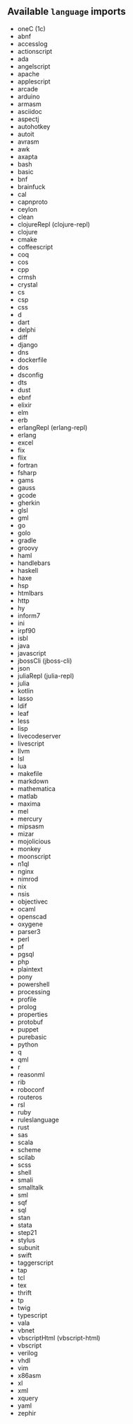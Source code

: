 ## Available `language` imports 
* oneC (1c)
* abnf
* accesslog
* actionscript
* ada
* angelscript
* apache
* applescript
* arcade
* arduino
* armasm
* asciidoc
* aspectj
* autohotkey
* autoit
* avrasm
* awk
* axapta
* bash
* basic
* bnf
* brainfuck
* cal
* capnproto
* ceylon
* clean
* clojureRepl (clojure-repl)
* clojure
* cmake
* coffeescript
* coq
* cos
* cpp
* crmsh
* crystal
* cs
* csp
* css
* d
* dart
* delphi
* diff
* django
* dns
* dockerfile
* dos
* dsconfig
* dts
* dust
* ebnf
* elixir
* elm
* erb
* erlangRepl (erlang-repl)
* erlang
* excel
* fix
* flix
* fortran
* fsharp
* gams
* gauss
* gcode
* gherkin
* glsl
* gml
* go
* golo
* gradle
* groovy
* haml
* handlebars
* haskell
* haxe
* hsp
* htmlbars
* http
* hy
* inform7
* ini
* irpf90
* isbl
* java
* javascript
* jbossCli (jboss-cli)
* json
* juliaRepl (julia-repl)
* julia
* kotlin
* lasso
* ldif
* leaf
* less
* lisp
* livecodeserver
* livescript
* llvm
* lsl
* lua
* makefile
* markdown
* mathematica
* matlab
* maxima
* mel
* mercury
* mipsasm
* mizar
* mojolicious
* monkey
* moonscript
* n1ql
* nginx
* nimrod
* nix
* nsis
* objectivec
* ocaml
* openscad
* oxygene
* parser3
* perl
* pf
* pgsql
* php
* plaintext
* pony
* powershell
* processing
* profile
* prolog
* properties
* protobuf
* puppet
* purebasic
* python
* q
* qml
* r
* reasonml
* rib
* roboconf
* routeros
* rsl
* ruby
* ruleslanguage
* rust
* sas
* scala
* scheme
* scilab
* scss
* shell
* smali
* smalltalk
* sml
* sqf
* sql
* stan
* stata
* step21
* stylus
* subunit
* swift
* taggerscript
* tap
* tcl
* tex
* thrift
* tp
* twig
* typescript
* vala
* vbnet
* vbscriptHtml (vbscript-html)
* vbscript
* verilog
* vhdl
* vim
* x86asm
* xl
* xml
* xquery
* yaml
* zephir